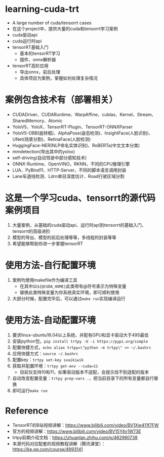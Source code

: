 # learning-cuda-trt
- A large number of cuda/tensorrt cases
- 在这个project中，提供大量的cuda和tensorrt学习案例
- cuda驱动api
- cuda运行时api
- tensorRT基础入门
    - 基本的tensorRT学习
    - 插件、onnx解析器
- tensorRT高阶应用
    - 导出onnx，前后处理
    - 具体项目为案例，掌握如何处理复杂情况


# 案例包含技术有（部署相关）
- CUDADriver、CUDARuntime、WarpAffine、cublas、Kernel、Stream、SharedMemory、Atomic
- YoloV5、YoloX、TensorRT-Plugin、TensorRT-ONNXParser
- YoloV5-OBB(旋转框)、AlphaPose(姿态检测)、InsightFace(人脸识别)、UNet(场景分割)、RetinaFace(人脸检测)
- HuggingFace-NER(NLP命名实体识别)、RoBERTa(中文文本分类)
- mmdetection(导出其中的yolox)
- self-driving(自动驾驶中部分感知技术)
- ONNX-Runtime、OpenVINO，RKNN，不同的CPU推理引擎
- LUA、PyBind11、HTTP-Server，不同的脚本语言调用封装
- Lane车道线检测、Ldrn单目深度估计、Road行驶区域分割


# 这是一个学习cuda、tensorrt的源代码案例项目
1. 大量案例，从基础的cuda驱动api、运行时api到tensorrt的基础入门、tensorrt的高级进阶
2. 模型的导出、模型的前后处理等等，多线程的封装等等
3. 希望能够帮助你进一步掌握tensorRT


# 使用方法-自行配置环境
1. 案例均使用makefile作为编译工具
    - 在其中以`${@CUDA_HOME}`此类带有@符号表示为特殊变量
    - 替换此类特殊变量为你系统真实环境，即可顺利使用
2. 大部分时候，配置完毕后，可以通过`make run`实现编译运行


# 使用方法-自动配置环境
1. 要求linux-ubuntu16.04以上系统，并配有GPU和显卡驱动大于495最佳
2. 安装python包，`pip install trtpy -U -i https://pypi.org/simple`
3. 配置快捷方式，`echo alias trtpy=\"python -m trtpy\" >> ~/.bashrc`
4. 应用快捷方式：`source ~/.bashrc`
5. 配置key：`trtpy set-key sxaikiwik`
6. 获取并配置环境：`trtpy get-env --cuda=11`
    - 目前仅支持10和11，如果驱动版本不适配，会提示找不到适配的版本
7. 自动改变配置变量：`trtpy prep-vars .`，把当前目录下的所有变量都自行替换
8. 即可运行`make run`

# Reference
- TensorRT的B站视频讲解：https://www.bilibili.com/video/BV1Xw411f7FW
- 官方的视频讲解：https://www.bilibili.com/video/BV15Y4y1W73E
- trtpy前期介绍文档：https://zhuanlan.zhihu.com/p/462980738
- 本源代码对应配套的视频教程讲解（腾讯课堂）：https://ke.qq.com/course/4993141